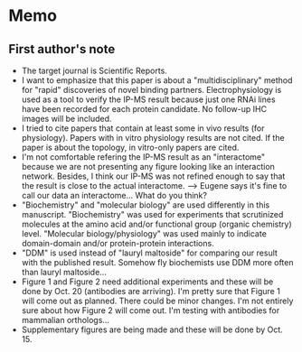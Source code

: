 # Memo
## First author's note
* The target journal is Scientific Reports.
* I want to emphasize that this paper is about a "multidisciplinary" method for "rapid" discoveries of novel binding partners. Electrophysiology is used as a tool to verify the IP-MS result because just one RNAi lines have been recorded for each protein candidate. No follow-up IHC images will be included.
* I tried to cite papers that contain at least some in vivo results (for physiology). Papers with in vitro physiology results are not cited. If the paper is about the topology, in vitro-only papers are cited.
* I'm not comfortable refering the IP-MS result as an "interactome" because we are not presenting any figure looking like an interaction network. Besides, I think our IP-MS was not refined enough to say that the result is close to the actual interactome. --> Eugene says it's fine to call our data an interactome... What do you think?
* "Biochemistry" and "molecular biology" are used differently in this manuscript. "Biochemistry" was used for experiments that scrutinized molecules at the amino acid and/or functional group (organic chemistry) level. "Molecular biology/physiology" was used mainly to indicate domain-domain and/or protein-protein interactions.
* "DDM" is used instead of "lauryl maltoside" for comparing our result with the published result. Somehow fly biochemists use DDM more often than lauryl maltoside...
* Figure 1 and Figure 2 need additional experiments and these will be done by Oct. 20 (antibodies are arriving). I'm pretty sure that Figure 1 will come out as planned. There could be minor changes. I'm not entirely sure about how Figure 2 will come out. I'm testing with antibodies for mammalian orthologs...
* Supplementary figures are being made and these will be done by Oct. 15.

